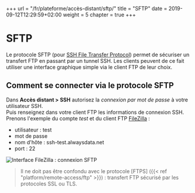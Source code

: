+++
url = "/fr/plateforme/accès-distant/sftp/"
title = "SFTP"
date = 2019-09-12T12:29:59+02:00
weight = 5
chapter = true
+++

# SFTP

Le protocole SFTP (pour [SSH File Transfer Protocol](https://fr.wikipedia.org/wiki/SSH_File_Transfer_Protocol)) permet de sécuriser un transfert FTP en passant par un tunnel SSH. Les clients peuvent de ce fait utiliser une interface graphique simple via le client FTP de leur choix.

## Comment se connecter via le protocole SFTP

<div style="text-align: left">
Dans <b>Accès distant > SSH</b> autorisez la <i>connexion par mot de passe</i> à votre utilisateur SSH.<br>
Puis renseignez dans votre client FTP les informations de connexion SSH. Prenons l'exemple du compte <i>test</i> et du client FTP <a href=https://filezilla-project.org/>FileZilla</a> :
<ul>
<li> utilisateur : test</li>
<li> mot de passe</li>
<li> nom d'hôte : ssh-test.alwaysdata.net</li>
<li> port : 22</li>
</ul>
</div>

![Interface FileZilla : connexion SFTP](/en/platform/remote-access/sftp/filezilla_sftp-connection_fr.png)



> Il ne doit pas être confondu avec le protocole [FTPS] ({{< ref "platform/remote-access/ftp" >}}) : transfert FTP sécurisé par les protocoles SSL ou TLS.
